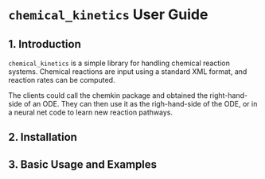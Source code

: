 # `chemical_kinetics` User Guide

## 1. Introduction

`chemical_kinetics` is a simple library for handling chemical reaction systems. Chemical reactions are input using a standard XML format, and reaction rates can be computed.

The clients could call the chemkin package and obtained the right-hand-side of an ODE. They can then use it as the righ-hand-side of the ODE, or in a neural net code to learn new reaction pathways.
 
## 2. Installation

## 3. Basic Usage and Examples

